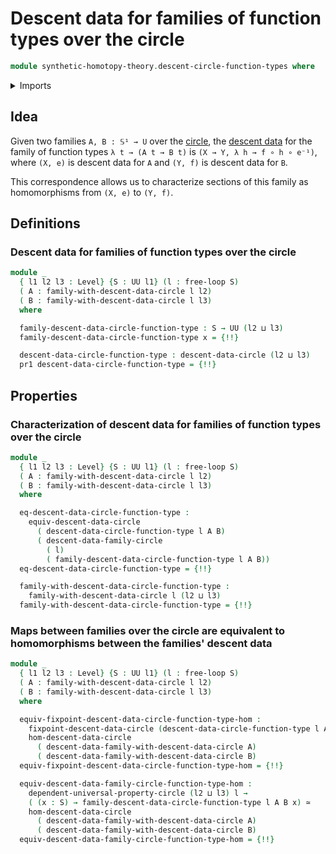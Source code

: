 # Descent data for families of function types over the circle

```agda
module synthetic-homotopy-theory.descent-circle-function-types where
```

<details><summary>Imports</summary>

```agda
open import foundation.commuting-squares-of-maps
open import foundation.commuting-triangles-of-maps
open import foundation.dependent-pair-types
open import foundation.equivalences
open import foundation.function-extensionality
open import foundation.function-types
open import foundation.functoriality-dependent-pair-types
open import foundation.functoriality-function-types
open import foundation.homotopies
open import foundation.identity-types
open import foundation.postcomposition-functions
open import foundation.transport-along-identifications
open import foundation.universal-property-equivalences
open import foundation.universe-levels
open import foundation.whiskering-homotopies

open import synthetic-homotopy-theory.descent-circle
open import synthetic-homotopy-theory.free-loops
open import synthetic-homotopy-theory.morphisms-descent-data-circle
open import synthetic-homotopy-theory.sections-descent-circle
open import synthetic-homotopy-theory.universal-property-circle
```

</details>

## Idea

Given two families `A, B : 𝕊¹ → U` over the
[circle](synthetic-homotopy-theory.circle.md), the
[descent data](synthetic-homotopy-theory.descent-circle.md) for the family of
function types `λ t → (A t → B t)` is `(X → Y, λ h → f ∘ h ∘ e⁻¹)`, where
`(X, e)` is descent data for `A` and `(Y, f)` is descent data for `B`.

This correspondence allows us to characterize sections of this family as
homomorphisms from `(X, e)` to `(Y, f)`.

## Definitions

### Descent data for families of function types over the circle

```agda
module _
  { l1 l2 l3 : Level} {S : UU l1} (l : free-loop S)
  ( A : family-with-descent-data-circle l l2)
  ( B : family-with-descent-data-circle l l3)
  where

  family-descent-data-circle-function-type : S → UU (l2 ⊔ l3)
  family-descent-data-circle-function-type x = {!!}

  descent-data-circle-function-type : descent-data-circle (l2 ⊔ l3)
  pr1 descent-data-circle-function-type = {!!}
```

## Properties

### Characterization of descent data for families of function types over the circle

```agda
module _
  { l1 l2 l3 : Level} {S : UU l1} (l : free-loop S)
  ( A : family-with-descent-data-circle l l2)
  ( B : family-with-descent-data-circle l l3)
  where

  eq-descent-data-circle-function-type :
    equiv-descent-data-circle
      ( descent-data-circle-function-type l A B)
      ( descent-data-family-circle
        ( l)
        ( family-descent-data-circle-function-type l A B))
  eq-descent-data-circle-function-type = {!!}

  family-with-descent-data-circle-function-type :
    family-with-descent-data-circle l (l2 ⊔ l3)
  family-with-descent-data-circle-function-type = {!!}
```

### Maps between families over the circle are equivalent to homomorphisms between the families' descent data

```agda
module _
  { l1 l2 l3 : Level} {S : UU l1} (l : free-loop S)
  ( A : family-with-descent-data-circle l l2)
  ( B : family-with-descent-data-circle l l3)
  where

  equiv-fixpoint-descent-data-circle-function-type-hom :
    fixpoint-descent-data-circle (descent-data-circle-function-type l A B) ≃
    hom-descent-data-circle
      ( descent-data-family-with-descent-data-circle A)
      ( descent-data-family-with-descent-data-circle B)
  equiv-fixpoint-descent-data-circle-function-type-hom = {!!}

  equiv-descent-data-family-circle-function-type-hom :
    dependent-universal-property-circle (l2 ⊔ l3) l →
    ( (x : S) → family-descent-data-circle-function-type l A B x) ≃
    hom-descent-data-circle
      ( descent-data-family-with-descent-data-circle A)
      ( descent-data-family-with-descent-data-circle B)
  equiv-descent-data-family-circle-function-type-hom = {!!}
```
